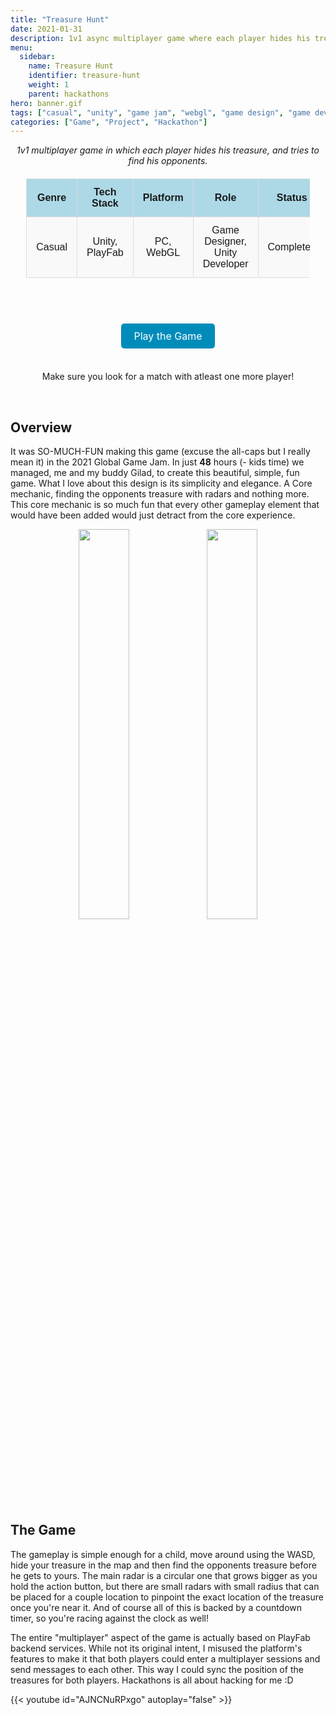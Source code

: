 ```yaml
---
title: "Treasure Hunt"
date: 2021-01-31
description: 1v1 async multiplayer game where each player hides his treasure, and tries to find his opponents.
menu:
  sidebar:
    name: Treasure Hunt 
    identifier: treasure-hunt
    weight: 1
    parent: hackathons
hero: banner.gif
tags: ["casual", "unity", "game jam", "webgl", "game design", "game dev"]
categories: ["Game", "Project", "Hackathon"]
---
```


<center> <i> 1v1 multiplayer game in which  each player hides his treasure, and tries to find his opponents.  </i> </center>

<div align="center" style="width: 100%">

<style>
    /* Basic styling for readability */
    table {
        width: 90%;
        margin: 20px auto;
        border-collapse: collapse;
        font-family: Arial, sans-serif;
    }
    th, td {
        padding: 12px 15px;
        text-align: center;
        border: 1px solid #ddd;
    }
    th {
        background-color: #add8e6; /* Light blue color */
        font-weight: bold;
    }
    tr:nth-child(even) {
        background-color: #f9f9f9;
    }
    .button-link {
    background-color: #008CBA;
    color: white;
    padding: 10px 20px;
    text-align: center;
    text-decoration: none;
    display: inline-block;
    font-size: 16px;
    border-radius: 5px;
  }
  .button-link:hover {
    background-color: #005f6b;
  }
</style>

<table>
  <tr>
    <th>Genre</th>
    <th>Tech Stack</th>
    <th>Platform</th>
    <th>Role</th>
    <th>Status</th>
    <th>Part of</th>
  </tr>
  <tr>
    <td>Casual</td>
    <td>Unity, PlayFab</td>
    <td>PC, WebGL</td>
    <td>Game Designer, Unity Developer</td>
    <td>Completed</td>
    <td><a href="https://v3.globalgamejam.org/2021/games/find-treasure-3" target="_blank">GGJ 2021<a></td>
  </tr>
</table>

<br>
</div>

<p style="font-size: 36px; text-align: center;">
  <a href="https://misterkidx.itch.io/treasure-hunt" class="button-link" target="_blank">Play the Game</a>
</p>
<p align="center">
Make sure you look for a match with atleast one more player!
</p>

<br>

## Overview

It was SO-MUCH-FUN making this game (excuse the all-caps but I really mean it) in the 2021 Global Game Jam. In just **48** hours (- kids time) we managed, me and my buddy Gilad, to create this beautiful, simple, fun game. What I love about this design is its simplicity and elegance. A Core mechanic, finding the opponents treasure with radars and nothing more. This core mechanic is so much fun that every other gameplay element that would have been added would just detract from the core experience.

<div align="center">
  <img src="sc1.jpg" alt="" style="width: 40%; display: inline-block; margin: 0 auto;" />
  <img src="sc3.jpg" alt="" style="width: 40%; display: inline-block; margin: 0 auto;" />
</div>

## The Game

The gameplay is simple enough for a child, move around using the WASD, hide your treasure in the map and then find the opponents treasure before he gets to yours. The main radar is a circular one that grows bigger as you hold the action button, but there are small radars with small radius that can be placed for a couple location to pinpoint the exact location of the treasure once you're near it. And of course all of this is backed by a countdown timer, so you're racing against the clock as well!

The entire "multiplayer" aspect of the game is actually based on PlayFab backend services. While not its original intent, I misused the platform's features to make it that both players could enter a multiplayer sessions and send messages to each other. This way I could sync the position of the treasures for both players. Hackathons is all about hacking for me :D

{{< youtube id="AJNCNuRPxgo" autoplay="false" >}}